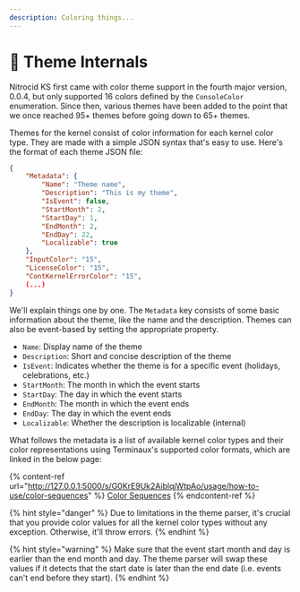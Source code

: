 ```yaml
---
description: Coloring things...
---
```


# 🎨 Theme Internals

Nitrocid KS first came with color theme support in the fourth major version, 0.0.4, but only supported 16 colors defined by the `ConsoleColor` enumeration. Since then, various themes have been added to the point that we once reached 95+ themes before going down to 65+ themes.

Themes for the kernel consist of color information for each kernel color type. They are made with a simple JSON syntax that's easy to use. Here's the format of each theme JSON file:

```json
{
    "Metadata": {
        "Name": "Theme name",
        "Description": "This is my theme",
        "IsEvent": false,
        "StartMonth": 2,
        "StartDay": 1,
        "EndMonth": 2,
        "EndDay": 22,
        "Localizable": true
    },
    "InputColor": "15",
    "LicenseColor": "15",
    "ContKernelErrorColor": "15",
    (...)
}
```

We'll explain things one by one. The `Metadata` key consists of some basic information about the theme, like the name and the description. Themes can also be event-based by setting the appropriate property.

* `Name`: Display name of the theme
* `Description`: Short and concise description of the theme
* `IsEvent`: Indicates whether the theme is for a specific event (holidays, celebrations, etc.)
* `StartMonth`: The month in which the event starts
* `StartDay`: The day in which the event starts
* `EndMonth`: The month in which the event ends
* `EndDay`: The day in which the event ends
* `Localizable`: Whether the description is localizable (internal)

What follows the metadata is a list of available kernel color types and their color representations using Terminaux's supported color formats, which are linked in the below page:

{% content-ref url="http://127.0.0.1:5000/s/G0KrE9Uk2AiblqjWtpAo/usage/how-to-use/color-sequences" %}
[Color Sequences](http://127.0.0.1:5000/s/G0KrE9Uk2AiblqjWtpAo/usage/how-to-use/color-sequences)
{% endcontent-ref %}

{% hint style="danger" %}
Due to limitations in the theme parser, it's crucial that you provide color values for all the kernel color types without any exception. Otherwise, it'll throw errors.
{% endhint %}

{% hint style="warning" %}
Make sure that the event start month and day is earlier than the end month and day. The theme parser will swap these values if it detects that the start date is later than the end date (i.e. events can't end before they start).
{% endhint %}
